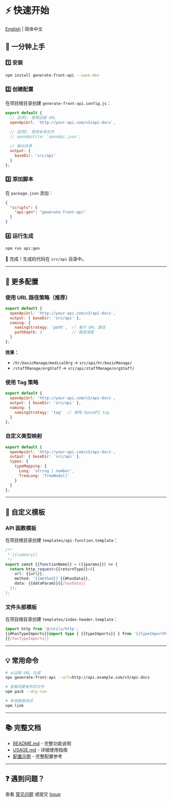 # ⚡ 快速开始

[English](./QUICKSTART.md) | 简体中文

## 🎯 一分钟上手

### 1️⃣ 安装

```bash
npm install generate-front-api --save-dev
```

### 2️⃣ 创建配置

在项目根目录创建 `generate-front-api.config.js`：

```javascript
export default {
  // 选项1: 使用远程 URL
  openApiUrl: 'http://your-api.com/v3/api-docs',
  
  // 选项2: 使用本地文件
  // openApiFile: 'openApi.json',

  // 输出目录
  output: {
    baseDir: 'src/api'
  }
};
```

### 3️⃣ 添加脚本

在 `package.json` 添加：

```json
{
  "scripts": {
    "api:gen": "generate-front-api"
  }
}
```

### 4️⃣ 运行生成

```bash
npm run api:gen
```

🎉 完成！生成的代码在 `src/api` 目录中。

---

## 📖 更多配置

### 使用 URL 路径策略（推荐）

```javascript
export default {
  openApiUrl: 'http://your-api.com/v3/api-docs',
  output: { baseDir: 'src/api' },
  naming: {
    namingStrategy: 'path',  // 基于 URL 路径
    pathDepth: 2             // 路径深度
  }
};
```

**效果：**

- `/hr/basicManage/medicalOrg` → `src/api/hr/basicManage/`
- `/staffManage/orgStaff` → `src/api/staffManage/orgStaff/`

### 使用 Tag 策略

```javascript
export default {
  openApiUrl: 'http://your-api.com/v3/api-docs',
  output: { baseDir: 'src/api' },
  naming: {
    namingStrategy: 'tag'  // 使用 OpenAPI tag
  }
};
```

### 自定义类型映射

```javascript
export default {
  openApiUrl: 'http://your-api.com/v3/api-docs',
  output: { baseDir: 'src/api' },
  types: {
    typeMapping: {
      Long: 'string | number',
      TreeLong: 'TreeNode[]'
    }
  }
};
```

---

## 🎨 自定义模板

### API 函数模板

在项目根目录创建 `templates/api-function.template`：

```typescript
/**
 * {{summary}}
 */
export const {{functionName}} = ({{params}}) => {
  return http.request<{{returnType}}>({
    url: {{url}},
    method: '{{method}}'{{#hasData}},
    data: {{dataParam}}{{/hasData}}
  });
};
```

### 文件头部模板

在项目根目录创建 `templates/index-header.template`：

```typescript
import http from '@/utils/http';
{{#hasTypeImports}}import type { {{typeImports}} } from '{{typeImportPath}}';
{{/hasTypeImports}}

```

---

## 💡 常用命令

```bash
# 从远程 URL 生成
npx generate-front-api --url=http://api.example.com/v3/api-docs

# 查看将要发布的文件
npm pack --dry-run

# 本地链接测试
npm link
```

---

## 📚 完整文档

- [README.md](./README.md) - 完整功能说明
- [USAGE.md](./USAGE.md) - 详细使用指南
- [配置示例](./generate-front-api.config.example.js) - 完整配置参考

---

## ❓ 遇到问题？

查看 [常见问题](./README.md#-常见问题) 或提交 [Issue](https://github.com/huanlirui/generate-front-api/issues)
